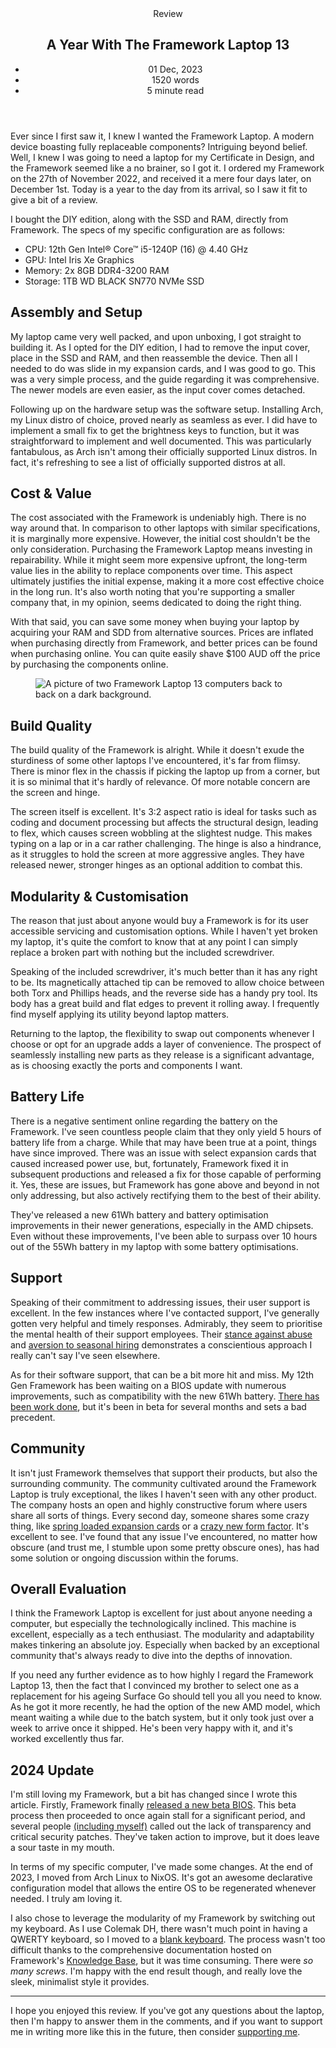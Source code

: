 <head>
    <title>A Year With The Framework Laptop 13 | Vale.Rocks</title>
    <meta property="og:title" content="A Year With The Framework Laptop 13"/>
    <meta name="description" content="My review of the Framework Laptop 13. I cover the assembly, setup, value, build, support, community, and much more." />
    <meta property="og:description" content="Hold onto your trackpads, I'm reviewing the Framework." />
    <meta property="article:published_time" content="2023-12-01" />
    <meta property="article:modified_time" content="2024-07-03" />
    <meta property="article:section" content="Reviews" />
</head>

<article>
<header>
	Review
	<h1>
		A Year With The Framework Laptop 13
	</h1>
	<ul>
		<li><time datetime="2023-12-01">01 Dec, 2023</time></li>
		<li>1520 words</li>
		<li>5 minute read</li>
	</ul>
</header>

<div class="readable-width">

Ever since I first saw it, I knew I wanted the Framework Laptop. A modern device boasting fully replaceable components? Intriguing beyond belief. Well, I knew I was going to need a laptop for my Certificate in Design, and the Framework seemed like a no brainer, so I got it. I ordered my Framework on the 27th of November 2022, and received it a mere four days later, on December 1st. Today is a year to the day from its arrival, so I saw it fit to give a bit of a review.

I bought the DIY edition, along with the SSD and RAM, directly from Framework. The specs of my specific configuration are as follows:

- CPU: 12th Gen Intel® Core™ i5-1240P (16) @ 4.40 GHz
- GPU: Intel Iris Xe Graphics
- Memory: 2x 8GB DDR4-3200 RAM
- Storage: 1TB WD BLACK SN770 NVMe SSD

## Assembly and Setup

My laptop came very well packed, and upon unboxing, I got straight to building it. As I opted for the DIY edition, I had to remove the input cover, place in the SSD and RAM, and then reassemble the device. Then all I needed to do was slide in my expansion cards, and I was good to go. This was a very simple process, and the guide regarding it was comprehensive. The newer models are even easier, as the input cover comes detached.

Following up on the hardware setup was the software setup. Installing Arch, my Linux distro of choice, proved nearly as seamless as ever. I did have to implement a small fix to get the brightness keys to function, but it was straightforward to implement and well documented. This was particularly fantabulous, as Arch isn't among their officially supported Linux distros. In fact, it's refreshing to see a list of officially supported distros at all.

## Cost & Value

The cost associated with the Framework is undeniably high. There is no way around that. In comparison to other laptops with similar specifications, it is marginally more expensive. However, the initial cost shouldn't be the only consideration. Purchasing the Framework Laptop means investing in repairability. While it might seem more expensive upfront, the long-term value lies in the ability to replace components over time. This aspect ultimately justifies the initial expense, making it a more cost effective choice in the long run. It's also worth noting that you're supporting a smaller company that, in my opinion, seems dedicated to doing the right thing.

With that said, you can save some money when buying your laptop by acquiring your RAM and SDD from alternative sources. Prices are inflated when purchasing directly from Framework, and better prices can be found when purchasing online. You can quite easily shave $100 AUD off the price by purchasing the components online.

<figure class="right">
<img src="https://images.prismic.io/frameworkmarketplace/25c9a15f-4374-4144-863e-1c649ea24dd8_iris-azalea-sidebyside-01.jpg?auto=compress,format" alt="A picture of two Framework Laptop 13 computers back to back on a dark background." />
</figure>

## Build Quality

The build quality of the Framework is alright. While it doesn't exude the sturdiness of some other laptops I've encountered, it's far from flimsy. There is minor flex in the chassis if picking the laptop up from a corner, but it is so minimal that it's hardly of relevance. Of more notable concern are the screen and hinge.

The screen itself is excellent. It's 3:2 aspect ratio is ideal for tasks such as coding and document processing but affects the structural design, leading to flex, which causes screen wobbling at the slightest nudge. This makes typing on a lap or in a car rather challenging. The hinge is also a hindrance, as it struggles to hold the screen at more aggressive angles. They have released newer, stronger hinges as an optional addition to combat this.

## Modularity & Customisation

The reason that just about anyone would buy a Framework is for its user accessible servicing and customisation options. While I haven't yet broken my laptop, it's quite the comfort to know that at any point I can simply replace a broken part with nothing but the included screwdriver.

Speaking of the included screwdriver, it's much better than it has any right to be. Its magnetically attached tip can be removed to allow choice between both Torx and Phillips heads, and the reverse side has a handy pry tool. Its body has a great build and flat edges to prevent it rolling away. I frequently find myself applying its utility beyond laptop matters.

Returning to the laptop, the flexibility to swap out components whenever I choose or opt for an upgrade adds a layer of convenience. The prospect of seamlessly installing new parts as they release is a significant advantage, as is choosing exactly the ports and components I want.

## Battery Life

There is a negative sentiment online regarding the battery on the Framework. I've seen countless people claim that they only yield 5 hours of battery life from a charge. While that may have been true at a point, things have since improved. There was an issue with select expansion cards that caused increased power use, but, fortunately, Framework fixed it in subsequent productions and released a fix for those capable of performing it. Yes, these are issues, but Framework has gone above and beyond in not only addressing, but also actively rectifying them to the best of their ability.

They've released a new 61Wh battery and battery optimisation improvements in their newer generations, especially in the AMD chipsets. Even without these improvements, I've been able to surpass over 10 hours out of the 55Wh battery in my laptop with some battery optimisations.

## Support

Speaking of their commitment to addressing issues, their user support is excellent. In the few instances where I've contacted support, I've generally gotten very helpful and timely responses. Admirably, they seem to prioritise the mental health of their support employees. Their [stance against abuse](https://old.reddit.com/r/framework/comments/178jutx/moment_of_appreciation_for_framework_taking_care) and [aversion to seasonal hiring](https://community.frame.work/t/status-of-framework-support-november-6th-2023) demonstrates a conscientious approach I really can't say I've seen elsewhere.

As for their software support, that can be a bit more hit and miss. My 12th Gen Framework has been waiting on a BIOS update with numerous improvements, such as compatibility with the new 61Wh battery. [There has been work done](https://community.frame.work/t/12th-gen-intel-core-bios-3-06-beta), but it's been in beta for several months and sets a bad precedent.

## Community

It isn't just Framework themselves that support their products, but also the surrounding community. The community cultivated around the Framework Laptop is truly exceptional, the likes I haven't seen with any other product. The company hosts an open and highly constructive forum where users share all sorts of things. Every second day, someone shares some crazy thing, like [spring loaded expansion cards](https://community.frame.work/t/spring-loaded-expansion-card/36013) or a [crazy new form factor](https://community.frame.work/t/framework-gaming-handheld-video/36591). It's excellent to see. I've found that any issue I've encountered, no matter how obscure (and trust me, I stumble upon some pretty obscure ones), has had some solution or ongoing discussion within the forums.

## Overall Evaluation

I think the Framework Laptop is excellent for just about anyone needing a computer, but especially the technologically inclined. This machine is excellent, especially as a tech enthusiast. The modularity and adaptability makes tinkering an absolute joy. Especially when backed by an exceptional community that's always ready to dive into the depths of innovation.

If you need any further evidence as to how highly I regard the Framework Laptop 13, then the fact that I convinced my brother to select one as a replacement for his ageing Surface Go should tell you all you need to know. As he got it more recently, he had the option of the new AMD model, which meant waiting a while due to the batch system, but it only took just over a week to arrive once it shipped. He's been very happy with it, and it's worked excellently thus far.

## 2024 Update

I'm still loving my Framework, but a bit has changed since I wrote this article. Firstly, Framework finally [released a new beta BIOS](https://community.frame.work/t/12th-gen-intel-core-bios-3-08-beta-release/43244). This beta process then proceeded to once again stall for a significant period, and several people [(including myself)](https://community.frame.work/t/my-framework-has-been-abandoned) called out the lack of transparency and critical security patches. They've taken action to improve, but it does leave a sour taste in my mouth.

In terms of my specific computer, I've made some changes. At the end of 2023, I moved from Arch Linux to NixOS. It's got an awesome declarative configuration model that allows the entire OS to be regenerated whenever needed. I truly am loving it.

I also chose to leverage the modularity of my Framework by switching out my keyboard. As I use Colemak DH, there wasn't much point in having a QWERTY keyboard, so I moved to a [blank keyboard](https://frame.work/au/en/products/keyboard-blank). The process wasn't too difficult thanks to the comprehensive documentation hosted on Framework's [Knowledge Base](https://knowledgebase.frame.work), but it was time consuming. There were _so many screws_. I'm happy with the end result though, and really love the sleek, minimalist style it provides.

---

I hope you enjoyed this review. If you've got any questions about the laptop, then I'm happy to answer them in the comments, and if you want to support me in writing more like this in the future, then consider [supporting me](/support).

<section class="giscus"></section>

</div>
</article>
